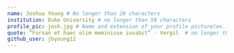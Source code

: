 ```yaml
---
name: Joshua Young # No longer than 28 characters
institution: Duke University # no longer than 58 characters
profile_pic: josh.jpg # Name and extension of your profile picture(ex. mona.png)
quote: “Forsan et haec olim meminisse iuvabit” - Vergil  # no longer than 100 characters
github_user: jbyoung12
---
```

